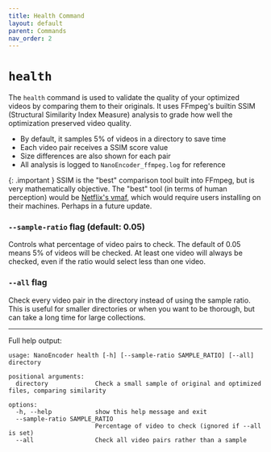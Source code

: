 ```yaml
---
title: Health Command
layout: default
parent: Commands
nav_order: 2
---
```

# `health`
The `health` command is used to validate the quality of your optimized videos by comparing them to their originals. It uses FFmpeg's builtin SSIM (Structural Similarity Index Measure) analysis to grade how well the optimization preserved video quality.

- By default, it samples 5% of videos in a directory to save time
- Each video pair receives a SSIM score value
- Size differences are also shown for each pair
- All analysis is logged to `NanoEncoder_ffmpeg.log` for reference

{: .important }
SSIM is the "best" comparison tool built into FFmpeg, but is very mathematically objective. The "best" tool (in terms of human perception) would be [Netflix's vmaf](https://github.com/Netflix/vmaf), which would require users installing on their machines. Perhaps in a future update.

### `--sample-ratio` flag (default: 0.05)
Controls what percentage of video pairs to check. The default of 0.05 means 5% of videos will be checked. At least one video will always be checked, even if the ratio would select less than one video.

### `--all` flag
Check every video pair in the directory instead of using the sample ratio. This is useful for smaller directories or when you want to be thorough, but can take a long time for large collections.

---
Full help output:
```
usage: NanoEncoder health [-h] [--sample-ratio SAMPLE_RATIO] [--all] directory

positional arguments:
  directory             Check a small sample of original and optimized files, comparing similarity

options:
  -h, --help            show this help message and exit
  --sample-ratio SAMPLE_RATIO
                        Percentage of video to check (ignored if --all is set)
  --all                 Check all video pairs rather than a sample
```

